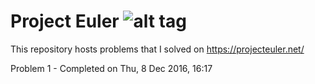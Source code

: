 # Project Euler ![alt tag](https://projecteuler.net/profile/arun.thekkuden.png)
This repository hosts problems that I solved on https://projecteuler.net/

Problem 1 - Completed on Thu, 8 Dec 2016, 16:17

